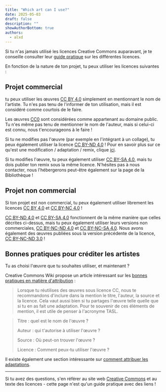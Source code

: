 ```yaml
---
title: "Which art can I use?"
date: 2025-05-03
draft: false
description: ""
showAuthorBottom: true
authors:
  - alxd
---
```


Si tu n'as jamais utilisé les licences Creative Commons auparavant, je te conseille consulter leur [guide pratique](https://creativecommons.org/share-your-work/cclicenses/) sur les différentes licences.

En fonction de la nature de ton projet, tu peux utiliser les licences suivantes :

## Projet commercial

tu peux utiliser les œuvres [CC BY 4.0](/tags/cc-by-4.0/) simplement en mentionnant le nom de l'artiste. Tu n'es pas tenu de l'informer de ton utilisation, mais il est considéré comme courtois de le faire.

Les œuvres [CC0](/tags/cc0) sont considérées comme appartenant au domaine public. Tu n'es même pas tenu de mentionner le nom de l'auteur, mais si celui-ci est connu, nous t'encourageons à le faire !

Si tu ne modifies pas l'œuvre (par exemple en l'intégrant à un collage), tu peux également utiliser la licence [CC BY-ND 4.0](/tags/cc-by-nd-4.0/) ! Pour en savoir plus sur ce qu'est une modification / adaptation / remix, clique [ici](https://guides.lib.uw.edu/bothell/creativecommons/adapt).

Si tu modifies l'œuvre, tu peux également utiliser [CC BY-SA 4.0](/tags/cc-by-sa-4.0/), mais tu dois publier ton remix sous la même licence. N'hésites pas à nous contacter, nous l'hébergerons peut-être également sur la page de la Bibliothèque !

## Projet non commercial

Si ton projet est non commercial, tu peux également utiliser librement les licences [CC BY 4.0](/tags/cc-by-4.0/) et [CC BY-NC 4.0](/tags/cc-by-nc-4.0/) !

[CC BY-ND 4.0](/tags/cc-by-nd-4.0/) et [CC BY-SA 4.0](/tags/cc-by-sa-4.0/) fonctionnent de la même manière que celles décrites ci-dessus, mais tu peux également utiliser leurs versions non commerciales, [CC BY-NC-ND 4.0](/tags/cc-by-nc-nd-4.0/) et [CC BY-NC-SA 4.0](/tags/cc-by-nc-sa-4.0/). Nous avons également des œuvres publiées sous la version précédente de la licence, [CC BY-NC-ND 3.0](/tags/cc-by-nc-nd-3.0/) !

## Bonnes pratiques pour créditer les artistes

Tu as choisi l'œuvre que tu souhaites utiliser, et maintenant ?

Creative Commons Wiki propose un article intéressant sur les [bonnes pratiques en matière d'attribution](https://wiki.creativecommons.org/wiki/Recommended_practices_for_attribution) :

> Lorsque tu réutilises des œuvres sous licence CC, nous te recommandons d'inclure dans la mention le titre, l'auteur, la source et la licence. Cela vaut aussi bien si tu partages l'œuvre telle quelle que si tu en as fait une adaptation. Pour te souvenir de ces éléments de mention, il est utile de penser à l'acronyme TASL.

> Titre : quel est le nom de l'œuvre ?
>
> Auteur : qui t'autorise à utiliser l'œuvre ?
>
> Source : Où peut-on trouver l'œuvre ?
>
> Licence : Comment peux-tu utiliser l'œuvre ?

Il existe également une section intéressante sur [comment attribuer les adaptations](https://wiki.creativecommons.org/wiki/Recommended_practices_for_attribution#This_is_a_great_attribution_for_when_you_have_created_an_adaptation).

---

Si tu avez des questions, s'en référer au site web [Creative Commons](https://creativecommons.org/share-your-work/cclicenses/) et au texte des licences - cette page n'est qu'un guide pratique avec des liens !